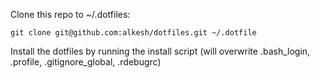 Clone this repo to ~/.dotfiles:

    git clone git@github.com:alkesh/dotfiles.git ~/.dotfile

Install the dotfiles by running the install script
(will overwrite .bash_login, .profile, .gitignore_global, .rdebugrc)

